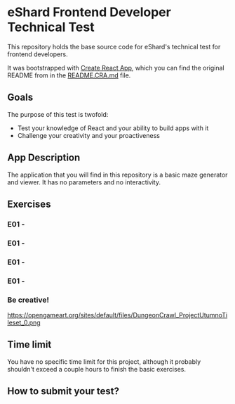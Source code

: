 # eShard Frontend Developer Technical Test

This repository holds the base source code for eShard's technical test for
frontend developers.

It was bootstrapped with [Create React App](https://github.com/facebook/create-react-app),
which you can find the original README from in the [README.CRA.md](/README.CRA.md) file.

## Goals

The purpose of this test is twofold:

- Test your knowledge of React and your ability to build apps with it
- Challenge your creativity and your proactiveness

## App Description

The application that you will find in this repository is a basic maze generator
and viewer. It has no parameters and no interactivity.

## Exercises

### E01 -

### E01 -

### E01 -

### E01 -

### Be creative!

https://opengameart.org/sites/default/files/DungeonCrawl_ProjectUtumnoTileset_0.png

## Time limit

You have no specific time limit for this project, although it probably
shouldn't exceed a couple hours to finish the basic exercises.

## How to submit your test?
